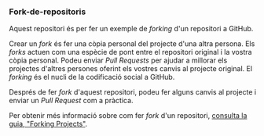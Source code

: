 ### Fork-de-repositoris

Aquest repositori és per fer un exemple de *forking* d'un repositori a GitHub.

Crear un *fork* és fer una còpia personal del projecte d'una altra persona. Els *forks* actuen com una espècie de pont entre el repositori original i la vostra còpia personal. Podeu enviar *Pull Requests* per ajudar a millorar els projectes d'altres persones oferint els vostres canvis al projecte original. El *forking* és el nucli de la codificació social a GitHub.

Després de fer *fork* d'aquest repositori, podeu fer alguns canvis al projecte i enviar un *Pull Request* com a pràctica.

Per obtenir més informació sobre com fer *fork* d'un repositori, [consulta la guia, "Forking Projects"](http://guides.github.com/overviews/forking/).
